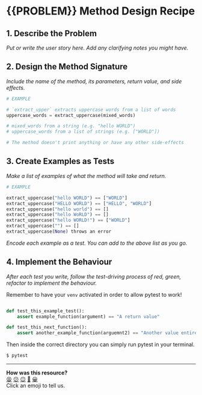 # {{PROBLEM}} Method Design Recipe

## 1. Describe the Problem

_Put or write the user story here. Add any clarifying notes you might have._

## 2. Design the Method Signature

_Include the name of the method, its parameters, return value, and side effects._

```python
# EXAMPLE

# `extract_upper` extracts uppercase words from a list of words
uppercase_words = extract_uppercase(mixed_words)

# mixed_words from a string (e.g. "hello WORLD")
# uppercase_words from a list of strings (e.g. ["WORLD"])

# The method doesn't print anything or have any other side-effects
```

## 3. Create Examples as Tests

_Make a list of examples of what the method will take and return._

```python
# EXAMPLE

extract_uppercase("hello WORLD") == ["WORLD"]
extract_uppercase("HELLO WORLD") == ["HELLO", "WORLD"]
extract_uppercase("hello world") == []
extract_uppercase("hello WoRLD") == []
extract_uppercase("hello WORLD!") == ["WORLD"]
extract_uppercase("") == []
extract_uppercase(None) throws an error
```

_Encode each example as a test. You can add to the above list as you go._

## 4. Implement the Behaviour

_After each test you write, follow the test-driving process of red, green, refactor to implement the behaviour._

Remember to have your `venv` activated in order to allow pytest to work!

``` python

def test_this_example_test():
    assert example_function(argument) == "A return value"

def test_this_next_function():
    assert another_example_function(arguemnt2) == "Another value entirely!"

```

Then inside the correct directory you can simply run pytest in your terminal.

``` bash
$ pytest
```


<!-- BEGIN GENERATED SECTION DO NOT EDIT -->

---

**How was this resource?**  
[😫](https://airtable.com/shrUJ3t7KLMqVRFKR?prefill_Repository=makersacademy%2Fgolden-square-in-python&prefill_File=resources%2Fsingle_method_recipe_template.md&prefill_Sentiment=😫) [😕](https://airtable.com/shrUJ3t7KLMqVRFKR?prefill_Repository=makersacademy%2Fgolden-square-in-python&prefill_File=resources%2Fsingle_method_recipe_template.md&prefill_Sentiment=😕) [😐](https://airtable.com/shrUJ3t7KLMqVRFKR?prefill_Repository=makersacademy%2Fgolden-square-in-python&prefill_File=resources%2Fsingle_method_recipe_template.md&prefill_Sentiment=😐) [🙂](https://airtable.com/shrUJ3t7KLMqVRFKR?prefill_Repository=makersacademy%2Fgolden-square-in-python&prefill_File=resources%2Fsingle_method_recipe_template.md&prefill_Sentiment=🙂) [😀](https://airtable.com/shrUJ3t7KLMqVRFKR?prefill_Repository=makersacademy%2Fgolden-square-in-python&prefill_File=resources%2Fsingle_method_recipe_template.md&prefill_Sentiment=😀)  
Click an emoji to tell us.

<!-- END GENERATED SECTION DO NOT EDIT -->

